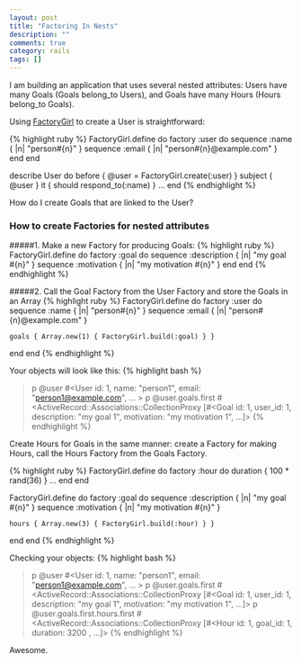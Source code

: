 ```yaml
---
layout: post
title: "Factoring In Nests"
description: ""
comments: true
category: rails
tags: []
---
```


I am building an application that uses several nested attributes: Users have many Goals (Goals belong_to Users), and Goals have many Hours (Hours belong_to Goals).

Using [FactoryGirl](https://github.com/thoughtbot/factory_girl) to create a User is straightforward:

{% highlight ruby %}
FactoryGirl.define do
  factory :user do
    sequence :name  { |n| "person#{n}" }
    sequence :email { |n| "person#{n}@example.com" }
  end
end

describe User do
  before  { @user = FactoryGirl.create(:user) }
  subject { @user }
  it { should respond_to(:name) }
  ...
end {% endhighlight %}

How do I create Goals that are linked to the User?
### How to create Factories for nested attributes

#####1. Make a new Factory for producing Goals:
{% highlight ruby %}
FactoryGirl.define do
  factory :goal do
    sequence :description { |n| "my goal #{n}" }
    sequence :motivation  { |n| "my motivation #{n}" }
  end
end {% endhighlight %}

#####2. Call the Goal Factory from the User Factory and store the Goals in an Array
{% highlight ruby %}
FactoryGirl.define do
  factory :user do
    sequence :name { |n| "person#{n}" }
    sequence :email { |n| "person#{n}@example.com" }

    goals { Array.new(1) { FactoryGirl.build(:goal) } }

  end
end {% endhighlight %}

Your objects will look like this:
{% highlight bash %}
> p @user
#<User id: 1, name: "person1", email: "person1@example.com", ... >
> p @user.goals.first
#<ActiveRecord::Associations::CollectionProxy [#<Goal id: 1, user_id: 1, description: "my goal 1", motivation: "my motivation 1", ...]> {% endhighlight %}

Create Hours for Goals in the same manner: create a Factory for making Hours, call the Hours Factory from the Goals Factory.

{% highlight ruby %}
FactoryGirl.define do
  factory :hour do
    duration { 100 * rand(36) }
    ...
  end
end

FactoryGirl.define do
  factory :goal do
    sequence :description { |n| "my goal #{n}" }
    sequence :motivation  { |n| "my motivation #{n}" }

    hours { Array.new(3) { FactoryGirl.build(:hour) } }
  end
end {% endhighlight %}

Checking your objects:
{% highlight bash %}
> p @user
#<User id: 1, name: "person1", email: "person1@example.com", ... >
> p @user.goals.first
#<ActiveRecord::Associations::CollectionProxy [#<Goal id: 1, user_id: 1, description: "my goal 1", motivation: "my motivation 1", ...]>
> p @user.goals.first.hours.first
#<ActiveRecord::Associations::CollectionProxy [#<Hour id: 1, goal_id: 1, duration: 3200 , ...]> {% endhighlight %}

Awesome.
